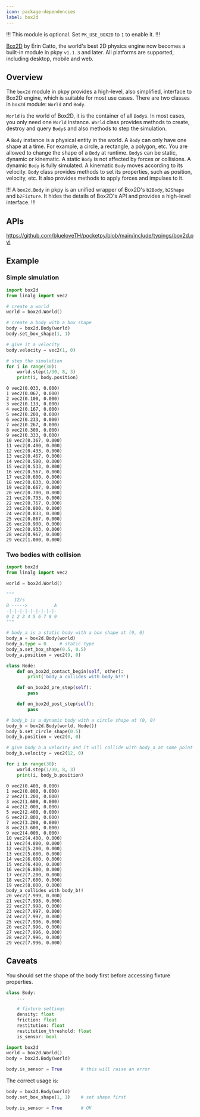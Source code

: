 ```yaml
---
icon: package-dependencies
label: box2d
---
```


!!!
This module is optional. Set `PK_USE_BOX2D` to `1` to enable it.
!!!

[Box2D](https://box2d.org/) by Erin Catto, the world's best 2D physics engine now becomes a built-in module in pkpy `v1.1.3` and later.
All platforms are supported, including desktop, mobile and web.

## Overview

The `box2d` module in pkpy provides a high-level, also simplified, interface to Box2D engine, which is suitable for most use cases.
There are two classes in `box2d` module: `World` and `Body`.

`World` is the world of Box2D, it is the container of all `Body`s.
In most cases, you only need one `World` instance.
`World` class provides methods to create, destroy and query `Body`s
and also methods to step the simulation.

A `Body` instance is a physical entity in the world.
A `Body` can only have one shape at a time.
For example, a circle, a rectangle, a polygon, etc.
You are allowed to change the shape of a `Body` at runtime.
`Body`s can be static, dynamic or kinematic.
A static `Body` is not affected by forces or collisions.
A dynamic `Body` is fully simulated.
A kinematic `Body` moves according to its velocity.
`Body` class provides methods to set its properties, such as position, velocity, etc.
It also provides methods to apply forces and impulses to it.

!!!
A `box2d.Body` in pkpy is an unified wrapper of Box2D's `b2Body`,
`b2Shape` and `b2Fixture`.
It hides the details of Box2D's API and provides a high-level interface.
!!!

## APIs

https://github.com/blueloveTH/pocketpy/blob/main/include/typings/box2d.pyi

## Example

### Simple simulation

```python
import box2d
from linalg import vec2

# create a world
world = box2d.World()

# create a body with a box shape
body = box2d.Body(world)
body.set_box_shape(1, 1)

# give it a velocity
body.velocity = vec2(1, 0)

# step the simulation
for i in range(30):
    world.step(1/30, 8, 3)
    print(i, body.position)
```

```
0 vec2(0.033, 0.000)
1 vec2(0.067, 0.000)
2 vec2(0.100, 0.000)
3 vec2(0.133, 0.000)
4 vec2(0.167, 0.000)
5 vec2(0.200, 0.000)
6 vec2(0.233, 0.000)
7 vec2(0.267, 0.000)
8 vec2(0.300, 0.000)
9 vec2(0.333, 0.000)
10 vec2(0.367, 0.000)
11 vec2(0.400, 0.000)
12 vec2(0.433, 0.000)
13 vec2(0.467, 0.000)
14 vec2(0.500, 0.000)
15 vec2(0.533, 0.000)
16 vec2(0.567, 0.000)
17 vec2(0.600, 0.000)
18 vec2(0.633, 0.000)
19 vec2(0.667, 0.000)
20 vec2(0.700, 0.000)
21 vec2(0.733, 0.000)
22 vec2(0.767, 0.000)
23 vec2(0.800, 0.000)
24 vec2(0.833, 0.000)
25 vec2(0.867, 0.000)
26 vec2(0.900, 0.000)
27 vec2(0.933, 0.000)
28 vec2(0.967, 0.000)
29 vec2(1.000, 0.000)
```

### Two bodies with collision

```python
import box2d
from linalg import vec2

world = box2d.World()

"""
   12/s
B ----->          A
-|-|-|-|-|-|-|-|-|-
0 1 2 3 4 5 6 7 8 9
"""

# body_a is a static body with a box shape at (9, 0)
body_a = box2d.Body(world)
body_a.type = 0     # static type
body_a.set_box_shape(0.5, 0.5)
body_a.position = vec2(9, 0)

class Node:
    def on_box2d_contact_begin(self, other):
        print('body_a collides with body_b!!')

    def on_box2d_pre_step(self):
        pass

    def on_box2d_post_step(self):
        pass

# body_b is a dynamic body with a circle shape at (0, 0)
body_b = box2d.Body(world, Node())
body_b.set_circle_shape(0.5)
body_b.position = vec2(0, 0)

# give body_b a velocity and it will collide with body_a at some point
body_b.velocity = vec2(12, 0)

for i in range(30):
    world.step(1/30, 8, 3)
    print(i, body_b.position)
```

```
0 vec2(0.400, 0.000)
1 vec2(0.800, 0.000)
2 vec2(1.200, 0.000)
3 vec2(1.600, 0.000)
4 vec2(2.000, 0.000)
5 vec2(2.400, 0.000)
6 vec2(2.800, 0.000)
7 vec2(3.200, 0.000)
8 vec2(3.600, 0.000)
9 vec2(4.000, 0.000)
10 vec2(4.400, 0.000)
11 vec2(4.800, 0.000)
12 vec2(5.200, 0.000)
13 vec2(5.600, 0.000)
14 vec2(6.000, 0.000)
15 vec2(6.400, 0.000)
16 vec2(6.800, 0.000)
17 vec2(7.200, 0.000)
18 vec2(7.600, 0.000)
19 vec2(8.000, 0.000)
body_a collides with body_b!!
20 vec2(7.999, 0.000)
21 vec2(7.998, 0.000)
22 vec2(7.998, 0.000)
23 vec2(7.997, 0.000)
24 vec2(7.997, 0.000)
25 vec2(7.996, 0.000)
26 vec2(7.996, 0.000)
27 vec2(7.996, 0.000)
28 vec2(7.996, 0.000)
29 vec2(7.996, 0.000)
```

## Caveats

You should set the shape of the body first before accessing fixture properties.
```python
class Body:
    ...

    # fixture settings
    density: float
    friction: float
    restitution: float
    restitution_threshold: float
    is_sensor: bool
```

```python
import box2d
world = box2d.World()
body = box2d.Body(world)

body.is_sensor = True       # this will raise an error
```

The correct usage is:
```python
body = box2d.Body(world)
body.set_box_shape(1, 1)    # set shape first

body.is_sensor = True       # OK
```